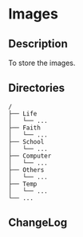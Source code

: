 # Images

## Description

To store the images.


## Directories

```
/
├── Life
│   └── ...
├── Faith
│   └── ...
├── School
│   └── ...
├── Computer
│   └── ...
├── Others
│   └── ...
├── Temp
│   └── ...
└── ...
```


## ChangeLog

